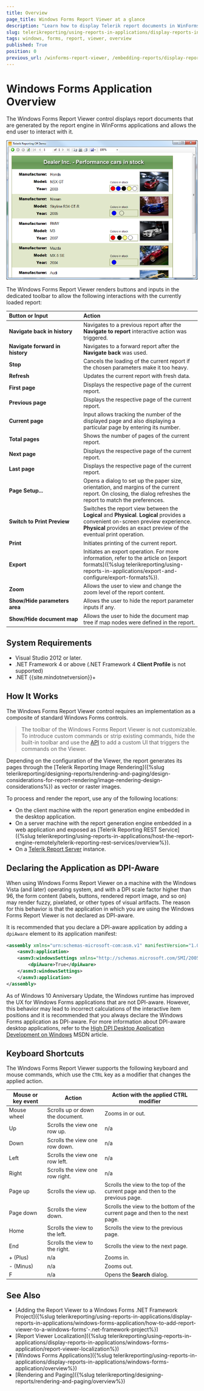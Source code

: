 ```yaml
---
title: Overview
page_title: Windows Forms Report Viewer at a glance
description: "Learn how to display Telerik report documents in WinForms applications by using the Windows Forms Report Viewer control."
slug: telerikreporting/using-reports-in-applications/display-reports-in-applications/windows-forms-application/overview
tags: windows, forms, report, viewer, overview
published: True
position: 0
previous_url: /winforms-report-viewer, /embedding-reports/display-reports-in-applications/windows-forms-application/, /winforms-report-viewer-overview
---
```


<style>
table th:first-of-type {
	width: 20%;
}
table th:nth-of-type(2) {
	width: 30%;
}
table th:nth-of-type(3) {
	width: 50%;
}
</style>

# Windows Forms Application Overview

The Windows Forms Report Viewer control displays report documents that are generated by the report engine in WinForms applications and allows the end user to interact with it.

![General appearance of the WinForms Report Viewer control](images/WinFormsViewer.png)

The Windows Forms Report Viewer renders buttons and inputs in the dedicated toolbar to allow the following interactions with the currently loaded report:

|Button or Input|Action
|:---|:---
|__Navigate back in history__|Navigates to a previous report after the **Navigate to report** interactive action was triggered.
|__Navigate forward in history__|Navigates to a forward report after the **Navigate back** was used.
|__Stop__|Cancels the loading of the current report if the chosen parameters make it too heavy.
|__Refresh__|Updates the current report with fresh data.
|__First page__|Displays the respective page of the current report.
|__Previous page__|Displays the respective page of the current report.
|__Current page__|Input allows tracking the number of the displayed page and also displaying a particular page by entering its number.
|__Total pages__|Shows the number of pages of the current report.
|__Next page__|Displays the respective page of the current report.
|__Last page__|Displays the respective page of the current report.
|__Page Setup...__|Opens a dialog to set up the paper size, orientation, and margins of the current report. On closing, the dialog refreshes the report to match the preferences.
|__Switch to Print Preview__|Switches the report view between the __Logical__ and __Physical__. __Logical__ provides a convenient on-screen preview experience. __Physical__ provides an exact preview of the eventual print operation.
|__Print__|Initiates printing of the current report.
|__Export__|Initiates an export operation. For more information, refer to the article on [export formats]({%slug telerikreporting/using-reports-in-applications/export-and-configure/export-formats%}).
|__Zoom__|Allows the user to view and change the zoom level of the report content.
|__Show/Hide parameters area__|Allows the user to hide the report parameter inputs if any.
|__Show/Hide document map__|Allows the user to hide the document map tree if map nodes were defined in the report.

## System Requirements

* Visual Studio 2012 or later.
* .NET Framework 4 or above (.NET Framework 4 __Client Profile__ is not supported)
* .NET {{site.mindotnetversion}}+

## How It Works

The Windows Forms Report Viewer control requires an implementation as a composite of standard Windows Forms controls.

> The toolbar of the Windows Forms Report Viewer is not customizable. To introduce custom commands or strip existing commands, hide the built-in toolbar and use the [API](/reporting/api/Telerik.ReportViewer.WinForms.ReportViewer) to add a custom UI that triggers the commands on the Viewer.

Depending on the configuration of the Viewer, the report generates its pages through the [Telerik Reporting Image Rendering]({%slug telerikreporting/designing-reports/rendering-and-paging/design-considerations-for-report-rendering/image-rendering-design-considerations%}) as vector or raster images. 

To process and render the report, use any of the following locations:

* On the client machine with the report generation engine embedded in the desktop application.
* On a server machine with the report generation engine embedded in a web application and exposed as [Telerik Reporting REST Service]({%slug telerikreporting/using-reports-in-applications/host-the-report-engine-remotely/telerik-reporting-rest-services/overview%}).
* On a [Telerik Report Server](https://www.telerik.com/report-server) instance.

## Declaring the Application as DPI-Aware

When using Windows Forms Report Viewer on a machine with the Windows Vista (and later) operating system, and with a DPI scale factor higher than 96, the form content (labels, buttons, rendered report image, and so on) may render fuzzy, pixelated, or other types of visual artifacts. The reason for this behavior is that the application in which you are using the Windows Forms Report Viewer is not declared as DPI-aware.

It is recommended that you declare a DPI-aware application by adding a `dpiAware` element to its application manifest:

````XML
<assembly xmlns="urn:schemas-microsoft-com:asm.v1" manifestVersion="1.0" xmlns:asmv3="urn:schemas-microsoft-com:asm.v3" >
	<asmv3:application>
	<asmv3:windowsSettings xmlns="http://schemas.microsoft.com/SMI/2005/WindowsSettings">
		<dpiAware>True</dpiAware>
	</asmv3:windowsSettings>
	</asmv3:application>
</assembly>
````

As of Windows 10 Anniversary Update, the Windows runtime has improved the UX for Windows Forms applications that are not DPI-aware. However, this behavior may lead to incorrect calculations of the interactive item positions and it is recommended that you always declare the Windows Forms application as DPI-aware. For more information about DPI-aware desktop applications, refer to the [High DPI Desktop Application Development on Windows](https://learn.microsoft.com/en-us/windows/win32/hidpi/high-dpi-desktop-application-development-on-windows) MSDN article.

## Keyboard Shortcuts

The Windows Forms Report Viewer supports the following keyboard and mouse commands, which use the `CTRL` key as a modifier that changes the applied action.

| Mouse or key event | Action | Action with the applied CTRL modifier |
| ------ | ------ | ------ |
|Mouse wheel|Scrolls up or down the document.|Zooms in or out.|
|Up|Scrolls the view one row up.|n/a|
|Down|Scrolls the view one row down.|n/a|
|Left|Scrolls the view one row left.|n/a|
|Right|Scrolls the view one row right.|n/a|
|Page up|Scrolls the view up.|Scrolls the view to the top of the current page and then to the previous page.|
|Page down|Scrolls the view down.|Scrolls the view to the bottom of the current page and then to the next page.|
|Home|Scrolls the view to the left.|Scrolls the view to the previous page.|
|End|Scrolls the view to the right.|Scrolls the view to the next page.|
|+ (Plus)|n/a|Zooms in.|
|- (Minus)|n/a|Zooms out.|
|F|n/a|Opens the **Search** dialog.|

## See Also

* [Adding the Report Viewer to a Windows Forms .NET Framework Project]({%slug telerikreporting/using-reports-in-applications/display-reports-in-applications/windows-forms-application/how-to-add-report-viewer-to-a-windows-forms'-.net-framework-project%})
* [Report Viewer Localization]({%slug telerikreporting/using-reports-in-applications/display-reports-in-applications/windows-forms-application/report-viewer-localization%})
* [Windows Forms Applications]({%slug telerikreporting/using-reports-in-applications/display-reports-in-applications/windows-forms-application/overview%})
* [Rendering and Paging]({%slug telerikreporting/designing-reports/rendering-and-paging/overview%})
